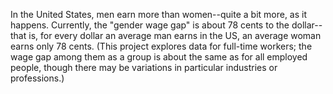 In the United States, men earn more than women--quite a bit more, as it happens. Currently, the "gender wage gap" is about 78 cents to the dollar--that is, for every dollar an average man earns in the US, an average woman earns only 78 cents. (This project explores data for full-time workers; the wage gap among them as a group is about the same as for all employed people, though there may be variations in particular industries or professions.)

